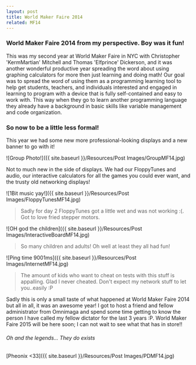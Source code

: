 ```yaml
---
layout: post
title: World Maker Faire 2014
related: MF14
---
```


### World Maker Faire 2014 from my perspective. Boy was it fun!

This was my second year at World Maker Faire in NYC with Christopher 'KermMartian' Mitchell and Thomas 'Elfprince' Dickerson, and it was another wonderful productive year spreading the word about using graphing calculators for more then just learning and doing math! Our goal was to spread the word of using them as a programming learning tool to help get students, teachers, and individuals interested and engaged in learning to program with a device that is fully self-contained and easy to work with.  This way when they go to learn another programming language they already have a background in basic skills like variable management and code organization. 


### So now to be a little less formal!

This year we had some new more professional-looking displays and a new banner to go with it!

![Group Photo!]({{ site.baseurl }}/Resources/Post Images/GroupMF14.jpg)

Not to much new in the side of displays. We had our FloppyTunes and audio, our interactive calculators for all the games you could ever want, and the trusty old networking displays!

![1Bit music yay!]({{ site.baseurl }}/Resources/Post Images/FloppyTunesMF14.jpg)

> Sadly for day 2 FloppyTunes got a little wet and was not working :(. Got to love fried stepper motors.

![OH god the children]({{ site.baseurl }}/Resources/Post Images/InteractiveBoardMF14.jpg)

> So many children and adults! Oh well at least they all had fun!

![Ping time 9001ms]({{ site.baseurl }}/Resources/Post Images/InternetMF14.jpg)

> The amount of kids who want to cheat on tests with this stuff is appalling. Glad I never cheated. Don't expect my network stuff to let you..easily :P

Sadly this is only a small taste of what happened at World Maker Faire 2014 but all in all, it was an awesome year! I got to host a friend and fellow administrator from Omnimaga and spend some time getting to know the person I have called my fellow dictator for the last 3 years :P. World Maker Faire 2015 will be here soon; I can not wait to see what that has in store!! 


###### Oh and the legends... They do exists

[Pheonix <33]({{ site.baseurl }}/Resources/Post Images/PDMF14.jpg)
